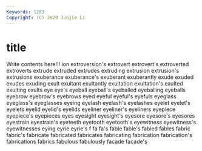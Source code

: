 ```yaml
---
Keywords: 1283
Copyright: (C) 2020 Junjie Li
---
```


# title

Write contents here!!!
ion 
extroversion's 
extrovert 
extrovert's
extroverted 
extroverts 
extrude 
extruded 
extrudes 
extruding 
extrusion 
extrusion's 
extrusions 
exuberance
exuberance's 
exuberant 
exuberantly 
exude 
exuded 
exudes 
exuding 
exult 
exultant 
exultantly
exultation 
exultation's 
exulted 
exulting 
exults 
eye 
eye's 
eyeball 
eyeball's 
eyeballed
eyeballing 
eyeballs 
eyebrow 
eyebrow's 
eyebrows 
eyed 
eyeful 
eyeful's 
eyefuls 
eyeglass
eyeglass's 
eyeglasses 
eyeing 
eyelash 
eyelash's 
eyelashes 
eyelet 
eyelet's 
eyelets 
eyelid
eyelid's 
eyelids 
eyeliner 
eyeliner's 
eyeliners 
eyepiece 
eyepiece's 
eyepieces 
eyes 
eyesight
eyesight's 
eyesore 
eyesore's 
eyesores 
eyestrain 
eyestrain's 
eyeteeth 
eyetooth 
eyetooth's 
eyewitness
eyewitness's 
eyewitnesses 
eying 
eyrie 
eyrie's 
f 
fa 
fa's 
fable 
fable's
fabled 
fables 
fabric 
fabric's 
fabricate 
fabricated 
fabricates 
fabricating 
fabrication 
fabrication's
fabrications 
fabrics 
fabulous 
fabulously 
facade 
facade's 
